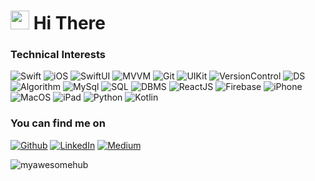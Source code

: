 <h1><img src="https://emojis.slackmojis.com/emojis/images/1531849430/4246/blob-sunglasses.gif?1531849430" width="30"/> Hi There </h1>


<h3>Technical Interests</h3>
<p>
<img alt="Swift" src="https://img.shields.io/badge/-Swift-red" />
<img alt="iOS" src="https://img.shields.io/badge/-iOS-green" />
<img alt="SwiftUI" src="https://img.shields.io/badge/-SwiftUI-lightgrey" />
<img alt="MVVM" src="https://img.shields.io/badge/-MVVM-yellow" />
<img alt="Git" src="https://img.shields.io/badge/-GIT-green" />
<img alt="UIKit" src="https://img.shields.io/badge/-UIKit-red" />
<img alt="VersionControl" src="https://img.shields.io/badge/-VersionControl-orange" />
<img alt="DS" src="https://img.shields.io/badge/-DS-lightgrey" />
<img alt="Algorithm" src="https://img.shields.io/badge/-Algorthms-brightgreen" />
<img alt="MySql" src="https://img.shields.io/badge/-MySQL-red" />
<img alt="SQL" src="https://img.shields.io/badge/-SQL-lightgrey" />
<img alt="DBMS" src="https://img.shields.io/badge/-DBMS-blue" />
<img alt="ReactJS" src="https://img.shields.io/badge/-ReactJS-red" />
<img alt="Firebase" src="https://img.shields.io/badge/-Firebase-orange" />
<img alt="iPhone" src="https://img.shields.io/badge/-iPhone-blue" />
<img alt="MacOS" src="https://img.shields.io/badge/-MacOS-orange" />
<img alt="iPad" src="https://img.shields.io/badge/-iPad-green" />
<img alt="Python" src="https://img.shields.io/badge/-Python-red" />
<img alt="Kotlin" src="https://img.shields.io/badge/-Kotlin-red" />
</p>


<h3>You can find me on</h3>
<p><a href="https://github.com/myawesomehub" target="_blank"><img alt="Github" src="https://img.shields.io/badge/GitHub-%2312100E.svg?&style=for-the-badge&logo=Github&logoColor=white" /></a> <a href="https://www.linkedin.com/in/my-pro-file/" target="_blank"><img alt="LinkedIn" src="https://img.shields.io/badge/linkedin-%230077B5.svg?&style=for-the-badge&logo=linkedin&logoColor=white" /></a> <a href="https://mdcode2021.medium.com/" target="_blank"><img alt="Medium" src="https://img.shields.io/badge/medium-%2312100E.svg?&style=for-the-badge&logo=medium&logoColor=white" /></a> 
</p>

<p align="left"> <img src="https://komarev.com/ghpvc/?username=myawesomehub&label=Profile%20views&color=0e75b6&style=flat" alt="myawesomehub" /> </p>
